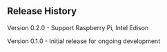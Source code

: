 ## Release History

Version 0.2.0 - Support Raspberry Pi, Intel Edison

Version 0.1.0 - Initial release for ongoing development
